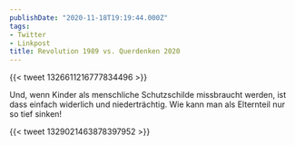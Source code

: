 ```yaml
---
publishDate: "2020-11-18T19:19:44.000Z"
tags:
- Twitter
- Linkpost
title: Revolution 1989 vs. Querdenken 2020
---
```


{{< tweet 1326611216777834496 >}}

Und, wenn Kinder als menschliche Schutzschilde missbraucht werden, ist dass einfach widerlich und niederträchtig. Wie kann man als Elternteil nur so tief sinken! 

{{< tweet 1329021463878397952 >}}

<!--more-->

